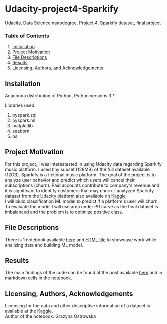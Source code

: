 # Udacity-project4-Sparkify
Udacity, Data Science nanodegree, Project 4, Sparkify dataset, final project

### Table of Contents
1. [Installation](#installation)
2. [Project Motivation](#motivation)
3. [File Descriptions](#files)
4. [Results](#results)
5. [Licensing, Authors, and Acknowledgements](#licensing)

## Installation <a name="installation">
 
Anaconda distribution of Python, Python versions 3.*.

Libraries used:
1. pyspark.sql
2. pyspark.ml
3. matplotlib
4. seaborn
5. os

## Project Motivation <a name="motivation"></a>
For this project, I was interestested in using Udacity data regarding Sparkify music platform. I used tiny subset (128MB) of the full dataset available (12GB).
Sparkify is a fictional music platform. The goal of the project is to analyze user behavior and predict which users will cancel their subscriptions (churn). Paid accounts contribute to company's revenue and it is significant to identify customers that may churn.
I analyzed Sparkify dataset from the Udacity platform also available on [Kaggle](https://www.kaggle.com/datasets/kuixizhu/sparkify-small-log)<br />
I will biuld classification ML model to predict if a platform's user will churn. To evaluate the model I will use area under PR curve as the final dataset is imbalanced and the problem is to optimize positive class.  

## File Descriptions <a name="files"></a>
There is 1 notebook available [here](https://github.com/gostrowska/Udacity-project4-Sparkify/blob/main/Sparkify.ipynb) and [HTML file](https://github.com/gostrowska/Udacity-project4-Sparkify/blob/main/Sparkify(1).html) to showcase work while analizing data and building ML model.

## Results <a name="results"></a>
The main findings of the code can be found at the post available [here](https://medium.com/@graza89/ce59d7e1173f) and in markdown cells in the notebook.

## Licensing, Authors, Acknowledgements <a name="licensing"></a>
Licensing for the data and other descriptive information of a dataset is available at the [Kaggle](https://www.kaggle.com/datasets/kuixizhu/sparkify-small-log).<br />
Author of the notebook: Grazyna Ostrowska

